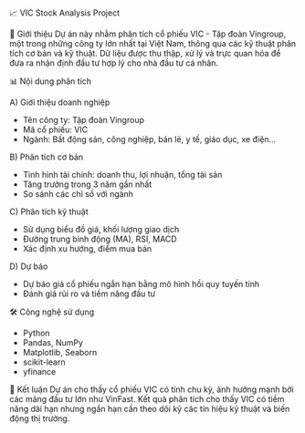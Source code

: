 📈 VIC Stock Analysis Project

🧾 Giới thiệu
Dự án này nhằm phân tích cổ phiếu VIC - Tập đoàn Vingroup, một trong những công ty lớn nhất tại Việt Nam, thông qua các kỹ thuật phân tích cơ bản và kỹ thuật. Dữ liệu được thu thập, xử lý và trực quan hóa để đưa ra nhận định đầu tư hợp lý cho nhà đầu tư cá nhân.

📊 Nội dung phân tích

A) Giới thiệu doanh nghiệp
  - Tên công ty: Tập đoàn Vingroup
  - Mã cổ phiếu: VIC
  - Ngành: Bất động sản, công nghiệp, bán lẻ, y tế, giáo dục, xe điện...

B) Phân tích cơ bản
  - Tình hình tài chính: doanh thu, lợi nhuận, tổng tài sản
  - Tăng trưởng trong 3 năm gần nhất
  - So sánh các chỉ số với ngành

C) Phân tích kỹ thuật
  - Sử dụng biểu đồ giá, khối lượng giao dịch
  - Đường trung bình động (MA), RSI, MACD
  - Xác định xu hướng, điểm mua bán

D) Dự báo
  - Dự báo giá cổ phiếu ngắn hạn bằng mô hình hồi quy tuyến tính
  - Đánh giá rủi ro và tiềm năng đầu tư

🛠️ Công nghệ sử dụng
  - Python
  - Pandas, NumPy
  - Matplotlib, Seaborn
  - scikit-learn
  - yfinance 

📌 Kết luận
Dự án cho thấy cổ phiếu VIC có tính chu kỳ, ảnh hưởng mạnh bởi các mảng đầu tư lớn như VinFast. Kết quả phân tích cho thấy VIC có tiềm năng dài hạn nhưng ngắn hạn cần theo dõi kỹ các tín hiệu kỹ thuật và biến động thị trường.


